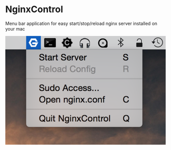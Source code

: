 NginxControl
============

Menu bar application for easy start/stop/reload nginx server installed on your mac

![alt tag](https://github.com/ptfly/NginxControl/blob/master/screenshot.png)
